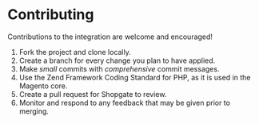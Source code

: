 # Contributing

Contributions to the integration are welcome and encouraged!

1. Fork the project and clone locally.
1. Create a branch for every change you plan to have applied.
1. Make *small* commits with *comprehensive* commit messages.
1. Use the Zend Framework Coding Standard for PHP, as it is used in the Magento core.
1. Create a pull request for Shopgate to review.
1. Monitor and respond to any feedback that may be given prior to merging.
